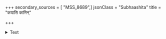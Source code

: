 +++
secondary_sources = [ "MSS_8689",]
jsonClass = "Subhaashita"
title = "कयासि कामिन्"

+++

<details><summary>Text</summary>

कयासि कामिन् सुरतापराधात् पादानतः कोपनयावधूतः।  
तस्याः करिष्यामि दृढानुतापं प्रवालशय्याशरणं शरीरम्॥
</details>
